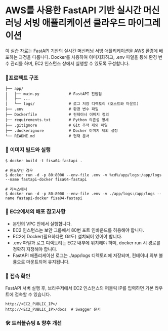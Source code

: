 # AWS를 사용한 FastAPI 기반 실시간 머신러닝 서빙 애플리케이션 클라우드 마이그레이션

이 실습 자료는 FastAPI 기반의 실시간 머신러닝 서빙 애플리케이션을 AWS 환경에 배포하는 과정을 다룹니다. Docker를 사용하여 이미지화하고, .env 파일을 통해 환경 변수 관리를 하며, EC2 인스턴스 상에서 실행할 수 있도록 구성합니다.

### 📁프로젝트 구조
```
├── app/
│   ├── main.py             # FastAPI 진입점
│   ├── ...
│   └── logs/               # 로그 저장 디렉토리 (호스트와 마운트)
├── .env                    # 환경 변수 파일
├── Dockerfile              # 컨테이너 이미지 정의
├── requirements.txt        # Python 의존성 명세
├── .gitignore              # Git 추적 제외 파일
├── .dockerignore           # Docker 이미지 제외 설정
└── README.md               # 현재 문서
```

### 🐳 이미지 빌드와 실행
```
$ docker build -t fisa04-fastapi .

# 윈도우인 경우
$ docker run -d -p 80:8000 --env-file .env -v %cd%/app/logs:/app/logs --name fastapi-docker fisa04-fastapi

# 리눅스에서
$ docker run -d -p 80:8000 --env-file .env -v ./app/logs:/app/logs --name fastapi-docker fisa04-fastapi
```

### 📡 EC2에서의 배포 참고사항
- 본인의 VPC 안에서 실행합니다.
- EC2 인스턴스는 보안 그룹에서 80번 포트 인바운드를 허용해야 합니다.
- EC2에 Docker(필요하다면 Git도) 설치되어 있어야 합니다.
- .env 파일과 로그 디렉토리는 EC2 내부에 위치해야 하며, docker run 시 경로를 정확히 지정해야 합니다.
- FastAPI 애플리케이션 로그는 ./app/logs 디렉토리에 저장되며, 컨테이너 외부 볼륨으로 마운트되어 유지됩니다.

### 🔎 접속 확인
FastAPI 서버 실행 후, 브라우저에서 EC2 인스턴스의 퍼블릭 IP를 입력하면 기본 라우트에 접속할 수 있습니다.

```
http://<EC2_PUBLIC_IP>/
http://<EC2_PUBLIC_IP>/docs  # Swagger 문서
```

### 🛠 트러블슈팅 & 향후 개선

